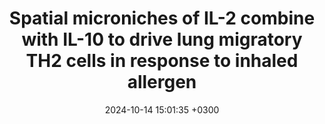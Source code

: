 ---
title: Spatial microniches of IL-2 combine with IL-10 to drive lung migratory TH2 cells in response to inhaled allergen
description: He K, <strong><u>Xiao H</strong></u>, MacDonald WA, <strong><u>Mehta I</strong></u>, <strong><u>Kishore A</strong></u>, <strong><u>Vincent A</strong></u>, Xu Z, Ray A, Chen W, Weaver CT, Lambrecht BN, <strong><u>Das J</strong></u>, Poholek AC
date: 2024-10-14 15:01:35 +0300
image: '/images/Spatial-microniches.png'
tags: [Machine_Learning]
href : 'https://www.nature.com/articles/s41590-024-01986-8'
published: Nature Immunology 2024
year : 2024
featured: 
---